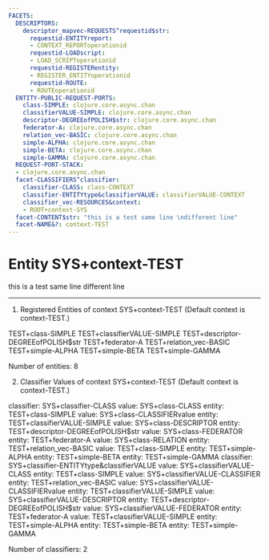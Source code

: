 ```yaml
---
FACETS:
  DESCRIPTORS:
    descriptor_mapvec-REQUESTS^requestid$str:
      requestid-ENTITYreport:
      - CONTEXT_REPORToperationid
      requestid-LOADscript:
      - LOAD_SCRIPToperationid
      requestid-REGISTERentity:
      - REGISTER_ENTITYoperationid
      requestid-ROUTE:
      - ROUTEoperationid
  ENTITY-PUBLIC-REQUEST-PORTS:
    class-SIMPLE: clojure.core.async.chan
    classifierVALUE-SIMPLE: clojure.core.async.chan
    descriptor-DEGREEofPOLISH$str: clojure.core.async.chan
    federator-A: clojure.core.async.chan
    relation_vec-BASIC: clojure.core.async.chan
    simple-ALPHA: clojure.core.async.chan
    simple-BETA: clojure.core.async.chan
    simple-GAMMA: clojure.core.async.chan
  REQUEST-PORT-STACK:
  - clojure.core.async.chan
  facet-CLASSIFIERS^classifier:
    classifier-CLASS: class-CONTEXT
    classifier-ENTITYtype&classifierVALUE: classifierVALUE-CONTEXT
    classifier_vec-RESOURCES&context:
    - ROOT+context-SYS
  facet-CONTENT$str: "this is a test same line \ndifferent line"
  facet-NAME&?: context-TEST
---
```

# Entity SYS+context-TEST

this is a test same line 
different line

---
1. Registered Entities of context SYS+context-TEST
(Default context is context-TEST.)

TEST+class-SIMPLE
TEST+classifierVALUE-SIMPLE
TEST+descriptor-DEGREEofPOLISH$str
TEST+federator-A
TEST+relation_vec-BASIC
TEST+simple-ALPHA
TEST+simple-BETA
TEST+simple-GAMMA

Number of entities: 8

2. Classifier Values of context SYS+context-TEST
(Default context is context-TEST.)

classifier:  SYS+classifier-CLASS
  value:       SYS+class-CLASS
    entity:      TEST+class-SIMPLE
  value:       SYS+class-CLASSIFIERvalue
    entity:      TEST+classifierVALUE-SIMPLE
  value:       SYS+class-DESCRIPTOR
    entity:      TEST+descriptor-DEGREEofPOLISH$str
  value:       SYS+class-FEDERATOR
    entity:      TEST+federator-A
  value:       SYS+class-RELATION
    entity:      TEST+relation_vec-BASIC
  value:       TEST+class-SIMPLE
    entity:      TEST+simple-ALPHA
    entity:      TEST+simple-BETA
    entity:      TEST+simple-GAMMA
classifier:  SYS+classifier-ENTITYtype&classifierVALUE
  value:       SYS+classifierVALUE-CLASS
    entity:      TEST+class-SIMPLE
  value:       SYS+classifierVALUE-CLASSIFIER
    entity:      TEST+relation_vec-BASIC
  value:       SYS+classifierVALUE-CLASSIFIERvalue
    entity:      TEST+classifierVALUE-SIMPLE
  value:       SYS+classifierVALUE-DESCRIPTOR
    entity:      TEST+descriptor-DEGREEofPOLISH$str
  value:       SYS+classifierVALUE-FEDERATOR
    entity:      TEST+federator-A
  value:       TEST+classifierVALUE-SIMPLE
    entity:      TEST+simple-ALPHA
    entity:      TEST+simple-BETA
    entity:      TEST+simple-GAMMA

Number of classifiers: 2

